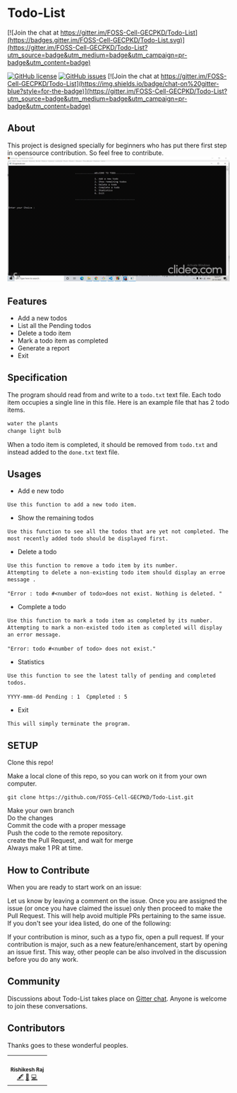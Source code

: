 # Todo-List
[![Join the chat at https://gitter.im/FOSS-Cell-GECPKD/Todo-List](https://badges.gitter.im/FOSS-Cell-GECPKD/Todo-List.svg)](https://gitter.im/FOSS-Cell-GECPKD/Todo-List?utm_source=badge&utm_medium=badge&utm_campaign=pr-badge&utm_content=badge)

[![GitHub license](https://img.shields.io/github/license/FOSS-Cell-GECPKD/Todo-List?style=for-the-badge)](https://github.com/FOSS-Cell-GECPKD/Todo-List/blob/master/LICENSE)
[![GitHub issues](https://img.shields.io/github/issues/FOSS-Cell-GECPKD/Todo-List?style=for-the-badge)](https://github.com/FOSS-Cell-GECPKD/Todo-List/issues)
[![Join the chat at https://gitter.im/FOSS-Cell-GECPKD/Todo-List](https://img.shields.io/badge/chat-on%20gitter-blue?style=for-the-badge)](https://gitter.im/FOSS-Cell-GECPKD/Todo-List?utm_source=badge&utm_medium=badge&utm_campaign=pr-badge&utm_content=badge)
## About
This project is designed specially for beginners who has put there first step in opensource contribution. So feel free to contribute.
<br/>
![Demo of usage](updated-todo-video.gif)

## Features

- Add a new todos
- List all the Pending todos
- Delete a todo item
- Mark a todo item as completed
- Generate a report
- Exit

## Specification
The program should read from and write to a `todo.txt` text file. Each todo item occupies a single line in this file. Here is an example file that has 2 todo items.

```txt
water the plants
change light bulb
```

When a todo item is completed, it should be removed from `todo.txt` and instead added to the `done.txt` text file.


## Usages
- Add e new todo 
```
Use this function to add a new todo item.
```
- Show the remaining todos
```
Use this function to see all the todos that are yet not completed. The most recently added todo should be displayed first.
```
- Delete a todo
```
Use this function to remove a todo item by its number.
Attempting to delete a non-existing todo item should display an erroe message .

"Error : todo #<number of todo>does not exist. Nothing is deleted. "
```
- Complete a todo 
```
Use this function to mark a todo item as completed by its number.
Attempting to mark a non-existed todo item as completed will display an error message.

"Error: todo #<number of todo> does not exist."
```
- Statistics
```
Use this function to see the latest tally of pending and completed todos.

YYYY-mmm-dd Pending : 1  Cpmpleted : 5 
```
- Exit
```
This will simply terminate the program.
```

## SETUP
Clone this repo!

Make a local clone of this repo, so you can work on it from your own computer.

```
git clone https://github.com/FOSS-Cell-GECPKD/Todo-List.git
```
Make your own branch<br/>
Do the changes<br/>
Commit the code with a proper message<br/> 
Push the code to the remote repository. <br/>
create the Pull Request, and wait for merge<br/>
Always make 1 PR at time.<br/> 

## How to Contribute

When you are ready to start work on an issue:

Let us know by leaving a comment on the issue.
Once you are assigned the issue (or once you have claimed the issue) only then proceed to make the Pull Request. This will help avoid multiple PRs pertaining to the same issue.
If you don't see your idea listed, do one of the following:

If your contribution is minor, such as a typo fix, open a pull request.
If your contribution is major, such as a new feature/enhancement, start by opening an issue first. This way, other people can be also involved in the discussion before you do any work.


## Community
Discussions about Todo-List takes place on <a href="https://gitter.im/FOSS-Cell-GECPKD/Todo-List">Gitter chat</a>. Anyone is welcome to join these conversations.


## Contributors
Thanks goes to these wonderful peoples.
<!-- ALL-CONTRIBUTORS-LIST:START - Do not remove or modify this section -->
<!-- prettier-ignore-start -->
<!-- markdownlint-disable -->

<table>
  <tr>
    <td align="center"><a href="https://rishikeshrajrxl.github.io/#/"><img src="https://avatars1.githubusercontent.com/u/48375834?v=4" width="100px;" alt=""/><br /><sub><b>Rishikesh Raj</b></sub></a><br /><a href="#" title="Content">🖋</a> <a href="https://github.com/FOSS-Cell-GECPKD/Todo-List" title="Documentation">📖</a> <a href="https://github.com/Rishikeshrajrxl" title="Code">💻</a></td>
  </tr>
  </table>

